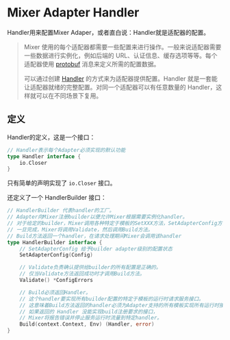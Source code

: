 # Mixer Adapter Handler

Handler用来配置Mixer Adaper，或者直白说：Handler就是适配器的配置。

> Mixer 使用的每个适配器都需要一些配置来进行操作。一般来说适配器需要一些数据进行实例化，例如后端的 URL、认证信息、缓存选项等等。每个适配器使用 [protobuf](https://developers.google.com/protocol-buffers/) 消息来定义所需的配置数据。
> 
> 可以通过创建 [Handler](http://istio.doczh.cn/docs/concepts/policy-and-control/mixer-config.html#handlers) 的方式来为适配器提供配置。Handler 就是一套能让适配器就绪的完整配置。对同一个适配器可以有任意数量的 Handler，这样就可以在不同场景下复用。

## 定义

Handler的定义，这是一个接口：

```go
// Handler表示每个Adapter必须实现的默认功能
type Handler interface {
    io.Closer
}
```

只有简单的声明实现了 `io.Closer` 接口。

还定义了一个 HandlerBuilder 接口：

```go
// HandlerBuilder 代表handler的工厂。
// Adapter向Mixer注册builder以便允许Mixer根据需要实例化handler。
// 对于给定的builder，Mixer调用各种特定于模板的SetXXX方法，SetAdapterConfig方法，
// 一旦完成，Mixer将调用Validate，然后调用Build方法。
// Build方法返回一个handler，在请求处理期间Mixer会调用该handler
type HandlerBuilder interface {
    // SetAdapterConfig 给予builder adapter级别的配置状态
    SetAdapterConfig(Config)

    // Validate负责确认提供给builder的所有配置是正确的。
    // 仅当Validate方法返回成功时才调用Build方法。
    Validate() *ConfigErrors

    // Build必须返回Handler。
    // 这个handler要实现所有builder配置的特定于模板的运行时请求服务接口。
    // 这意味着Build方法返回的handler必须为Adapter支持的所有模板实现所有运行时接口。
    // 如果返回的 Handler 没能实现build注册要求的接口，
    // Mixer将报告错误并停止服务运行时流量到特定handler。
    Build(context.Context, Env) (Handler, error)
}
```


